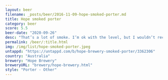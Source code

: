 ```yaml
---
layout: beer
filename: _posts/beer/2016-11-09-hope-smoked-porter.md
title: Hope smoked porter
category: beer
score: 5.5
beer-date: "2020-09-26"
desc: "That’s a lot of smoke. I’m ok with the level, but I wouldn’t recommend it"
permalink: /beer/:title.html
img: /img/list/hope-smoked-porter.jpeg
untappd: "https://untappd.com/b/hope-brewery-smoked-porter/3362306"
country: "Australia"
brewery: "Hope Brewery"
breweryURL: "brewery/hope-brewery.html"
style: "Porter - Other"
---
```

